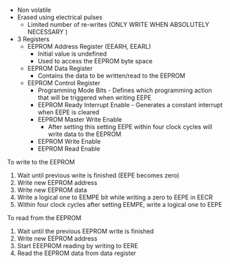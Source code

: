 - Non volatile
- Erased using electrical pulses
	- Limited number of re-writes (ONLY WRITE WHEN ABSOLUTELY NECESSARY )
- 3 Registers
	- EEPROM Address Register (EEARH, EEARL)
		- Initial value is undefined
		- Used to access the EEPROM byte space
	- EEPROM Data Register
		- Contains the data to be written/read to the EEPROM
	- EEPROM Control Register
		- Programming Mode Bits - Defines which programming action that will be triggered when writing EEPE 
		- EEPROM Ready Interrupt Enable - Generates a constant interrupt when EEPE is cleared
		- EEPROM Master Write Enable
			- After setting this setting EEPE within four clock cycles will write data to the EEPROM
		- EEPROM Write Enable
		- EEPROM Read Enable

To write to the EEPROM
1. Wait until previous write is finished (EEPE becomes zero)
2. Write new EEPROM address
3. Write new EEPROM data
4. Write a logical one to EEMPE bit while writing a zero to EEPE in EECR
5. Within four clock cycles after setting EEMPE, write a logical one to EEPE

To read from the EEPROM
1. Wait until the previous EEPROM write is finished
2. Write new EEPROM address
3. Start EEEPROM reading by writing to EERE
4. Read the EEPROM data from data register